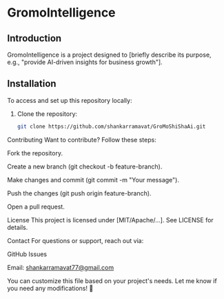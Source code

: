 # GromoIntelligence

## Introduction
GromoIntelligence is a project designed to [briefly describe its purpose, e.g., "provide AI-driven insights for business growth"].

## Installation
To access and set up this repository locally:

1. Clone the repository:
   ```sh
   git clone https://github.com/shankarramavat/GroMoShiShaAi.git
Contributing
Want to contribute? Follow these steps:

Fork the repository.

Create a new branch (git checkout -b feature-branch).

Make changes and commit (git commit -m "Your message").

Push the changes (git push origin feature-branch).

Open a pull request.

License
This project is licensed under [MIT/Apache/...]. See LICENSE for details.

Contact
For questions or support, reach out via:

GitHub Issues

Email: shankarramavat77@gmail.com

You can customize this file based on your project's needs. Let me know if you need any modifications! 🚀
